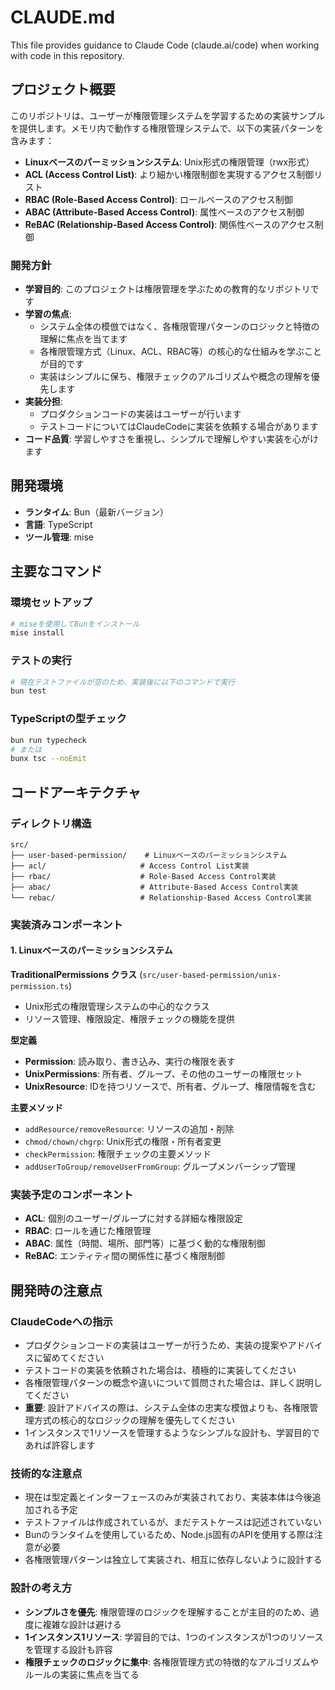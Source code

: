 # CLAUDE.md

This file provides guidance to Claude Code (claude.ai/code) when working with code in this repository.

## プロジェクト概要

このリポジトリは、ユーザーが権限管理システムを学習するための実装サンプルを提供します。メモリ内で動作する権限管理システムで、以下の実装パターンを含みます：

- **Linuxベースのパーミッションシステム**: Unix形式の権限管理（rwx形式）
- **ACL (Access Control List)**: より細かい権限制御を実現するアクセス制御リスト
- **RBAC (Role-Based Access Control)**: ロールベースのアクセス制御
- **ABAC (Attribute-Based Access Control)**: 属性ベースのアクセス制御
- **ReBAC (Relationship-Based Access Control)**: 関係性ベースのアクセス制御

### 開発方針

- **学習目的**: このプロジェクトは権限管理を学ぶための教育的なリポジトリです
- **学習の焦点**: 
  - システム全体の模倣ではなく、各権限管理パターンのロジックと特徴の理解に焦点を当てます
  - 各権限管理方式（Linux、ACL、RBAC等）の核心的な仕組みを学ぶことが目的です
  - 実装はシンプルに保ち、権限チェックのアルゴリズムや概念の理解を優先します
- **実装分担**: 
  - プロダクションコードの実装はユーザーが行います
  - テストコードについてはClaudeCodeに実装を依頼する場合があります
- **コード品質**: 学習しやすさを重視し、シンプルで理解しやすい実装を心がけます

## 開発環境

- **ランタイム**: Bun（最新バージョン）
- **言語**: TypeScript
- **ツール管理**: mise

## 主要なコマンド

### 環境セットアップ
```bash
# miseを使用してBunをインストール
mise install
```

### テストの実行
```bash
# 現在テストファイルが空のため、実装後に以下のコマンドで実行
bun test
```

### TypeScriptの型チェック
```bash
bun run typecheck
# または
bunx tsc --noEmit
```

## コードアーキテクチャ

### ディレクトリ構造

```
src/
├── user-based-permission/    # Linuxベースのパーミッションシステム
├── acl/                     # Access Control List実装
├── rbac/                    # Role-Based Access Control実装
├── abac/                    # Attribute-Based Access Control実装
└── rebac/                   # Relationship-Based Access Control実装
```

### 実装済みコンポーネント

#### 1. Linuxベースのパーミッションシステム

**TraditionalPermissions クラス** (`src/user-based-permission/unix-permission.ts`)
- Unix形式の権限管理システムの中心的なクラス
- リソース管理、権限設定、権限チェックの機能を提供

**型定義**
- **Permission**: 読み取り、書き込み、実行の権限を表す
- **UnixPermissions**: 所有者、グループ、その他のユーザーの権限セット
- **UnixResource**: IDを持つリソースで、所有者、グループ、権限情報を含む

**主要メソッド**
- `addResource/removeResource`: リソースの追加・削除
- `chmod/chown/chgrp`: Unix形式の権限・所有者変更
- `checkPermission`: 権限チェックの主要メソッド
- `addUserToGroup/removeUserFromGroup`: グループメンバーシップ管理

### 実装予定のコンポーネント

- **ACL**: 個別のユーザー/グループに対する詳細な権限設定
- **RBAC**: ロールを通じた権限管理
- **ABAC**: 属性（時間、場所、部門等）に基づく動的な権限制御
- **ReBAC**: エンティティ間の関係性に基づく権限制御

## 開発時の注意点

### ClaudeCodeへの指示

- プロダクションコードの実装はユーザーが行うため、実装の提案やアドバイスに留めてください
- テストコードの実装を依頼された場合は、積極的に実装してください
- 各権限管理パターンの概念や違いについて質問された場合は、詳しく説明してください
- **重要**: 設計アドバイスの際は、システム全体の忠実な模倣よりも、各権限管理方式の核心的なロジックの理解を優先してください
- 1インスタンスで1リソースを管理するようなシンプルな設計も、学習目的であれば許容します

### 技術的な注意点

- 現在は型定義とインターフェースのみが実装されており、実装本体は今後追加される予定
- テストファイルは作成されているが、まだテストケースは記述されていない
- Bunのランタイムを使用しているため、Node.js固有のAPIを使用する際は注意が必要
- 各権限管理パターンは独立して実装され、相互に依存しないように設計する

### 設計の考え方

- **シンプルさを優先**: 権限管理のロジックを理解することが主目的のため、過度に複雑な設計は避ける
- **1インスタンス1リソース**: 学習目的では、1つのインスタンスが1つのリソースを管理する設計も許容
- **権限チェックのロジックに集中**: 各権限管理方式の特徴的なアルゴリズムやルールの実装に焦点を当てる